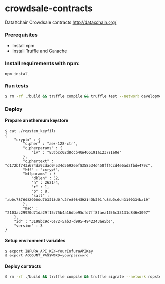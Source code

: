 # crowdsale-contracts
DataXchain Crowdsale contracts http://dataxchain.org/

### Prerequisites
- Install npm
- Install Truffle and Ganache

### Install requirements with npm:
```
npm install
```

### Run tests
```bash
$ rm -rf ./build && truffle compile && truffle test --network development --reset
```

### Deploy
#### Prepare an ethereum keystore
```$json
$ cat ./ropsten_keyfile
{
    "crypto" : {
        "cipher" : "aes-128-ctr",
        "cipherparams" : {
            "iv" : "83dbcc02d8ccb40e466191a123791e0e"
        },
        "ciphertext" : "d172bf743a674da9cdad04534d56926ef8358534d458fffccd4e6ad2fbde479c",
        "kdf" : "scrypt",
        "kdfparams" : {
            "dklen" : 32,
            "n" : 262144,
            "r" : 1,
            "p" : 8,
            "salt" : "ab0c7876052600dd703518d6fc3fe8984592145b591fc8fb5c6d43190334ba19"
        },
        "mac" : "2103ac29920d71da29f15d75b4a16dbe95cfd7ff8faea1056c33131d846e3097"
    },
    "id" : "3198bc9c-6672-5ab3-d995-4942343ae5b6",
    "version" : 3
}
```
#### Setup environment variables
```$bash
$ export INFURA_API_KEY=YourInfuraAPIKey
$ export ACCOUNT_PASSWORD=yourpassword
```
#### Deploy contracts
```bash
$ rm -rf ./build && truffle compile && truffle migrate --network ropsten --verbose
```

